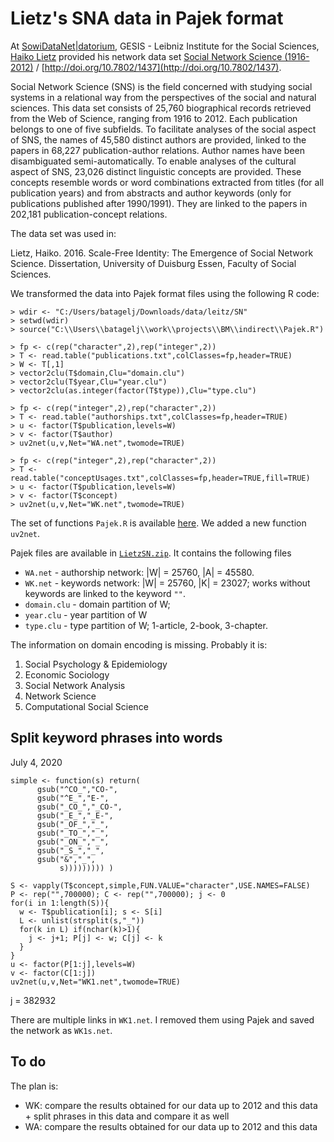 # Lietz's SNA data in Pajek format

At [SowiDataNet|datorium](https://data.gesis.org/sharing/#!Home), GESIS - Leibniz Institute for the Social Sciences, [Haiko Lietz](https://www.gesis.org/institut/mitarbeiterverzeichnis/person/haiko.lietz) provided his network data set [Social Network Science (1916-2012)](https://data.gesis.org/sharing/#!Detail/10.7802/1437) / [http://doi.org/10.7802/1437](http://doi.org/10.7802/1437).

Social Network Science (SNS) is the field concerned with studying social systems in a relational way from the perspectives of the social and natural sciences. This data set consists of 25,760 biographical records retrieved from the Web of Science, ranging from 1916 to 2012. Each publication belongs to one of five subfields. To facilitate analyses of the social aspect of SNS, the names of 45,580 distinct authors are provided, linked to the papers in 68,227 publication-author relations. Author names have been disambiguated semi-automatically. To enable analyses of the cultural aspect of SNS, 23,026 distinct linguistic concepts are provided. These concepts resemble words or word combinations extracted from titles (for all publication years) and from abstracts and author keywords (only for publications published after 1990/1991). They are linked to the papers in 202,181 publication-concept relations.

The data set was used in:

Lietz, Haiko. 2016. Scale-Free Identity: The Emergence of Social Network Science. Dissertation, University of Duisburg Essen, Faculty of Social Sciences.

We transformed the data into Pajek format files using the following R code:
```
> wdir <- "C:/Users/batagelj/Downloads/data/leitz/SN"
> setwd(wdir)
> source("C:\\Users\\batagelj\\work\\projects\\BM\\indirect\\Pajek.R")

> fp <- c(rep("character",2),rep("integer",2))
> T <- read.table("publications.txt",colClasses=fp,header=TRUE)
> W <- T[,1] 
> vector2clu(T$domain,Clu="domain.clu")
> vector2clu(T$year,Clu="year.clu")
> vector2clu(as.integer(factor(T$type)),Clu="type.clu")

> fp <- c(rep("integer",2),rep("character",2))
> T <- read.table("authorships.txt",colClasses=fp,header=TRUE)
> u <- factor(T$publication,levels=W)
> v <- factor(T$author)
> uv2net(u,v,Net="WA.net",twomode=TRUE)

> fp <- c(rep("integer",2),rep("character",2))
> T <- read.table("conceptUsages.txt",colClasses=fp,header=TRUE,fill=TRUE)
> u <- factor(T$publication,levels=W)
> v <- factor(T$concept)
> uv2net(u,v,Net="WK.net",twomode=TRUE)
```
The set of functions `Pajek.R` is available [here](https://raw.githubusercontent.com/bavla/Rnet/master/R/Pajek.R). We added a new function `uv2net`.

Pajek files are available in [`LietzSN.zip`](https://github.com/bavla/SocNet/raw/master/Lietz/LietzSN.zip). It contains the following files
* `WA.net` - authorship network: |W| = 25760,  |A| = 45580.
* `WK.net` - keywords network: |W| = 25760,  |K| = 23027; works without keywords are linked to the keyword `""`.
* `domain.clu` - domain partition of W;
* `year.clu` - year partition of W
* `type.clu` - type partition of W;  1-article,  2-book,  3-chapter.

The information on domain encoding is missing. Probably it is:
1. Social Psychology & Epidemiology
2. Economic Sociology
3. Social Network Analysis
4. Network Science
5. Computational Social Science

## Split keyword phrases into words

July 4, 2020


```
simple <- function(s) return( 
      gsub("^CO_","CO-",
      gsub("^E_","E-",
      gsub("_CO_","_CO-",
      gsub("_E_","_E-",
      gsub("_OF_","_",
      gsub("_TO_","_",
      gsub("_ON_","_",
      gsub("_S_","_",
      gsub("&","_",
           s))))))))) )

S <- vapply(T$concept,simple,FUN.VALUE="character",USE.NAMES=FALSE)
P <- rep("",700000); C <- rep("",700000); j <- 0
for(i in 1:length(S)){
  w <- T$publication[i]; s <- S[i]
  L <- unlist(strsplit(s,"_"))
  for(k in L) if(nchar(k)>1){
    j <- j+1; P[j] <- w; C[j] <- k
  }
}
u <- factor(P[1:j],levels=W)
v <- factor(C[1:j])
uv2net(u,v,Net="WK1.net",twomode=TRUE)
```
j = 382932

There are multiple links in `WK1.net`. I removed them using Pajek and saved the network as `WK1s.net`.

## To do

The plan is:
* WK: compare the results obtained for our data up to 2012 and this data + split phrases in this data and compare it as well 
* WA: compare the results obtained for our data up to 2012 and this data
